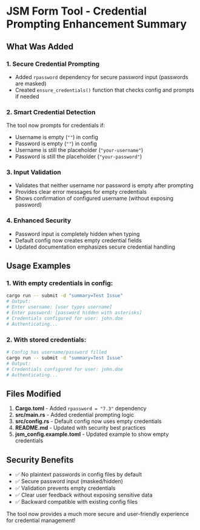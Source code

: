 # JSM Form Tool - Credential Prompting Enhancement Summary

## What Was Added

### 1. Secure Credential Prompting
- Added `rpassword` dependency for secure password input (passwords are masked)
- Created `ensure_credentials()` function that checks config and prompts if needed

### 2. Smart Credential Detection
The tool now prompts for credentials if:
- Username is empty (`""`) in config
- Password is empty (`""`) in config
- Username is still the placeholder (`"your-username"`)
- Password is still the placeholder (`"your-password"`)

### 3. Input Validation
- Validates that neither username nor password is empty after prompting
- Provides clear error messages for empty credentials
- Shows confirmation of configured username (without exposing password)

### 4. Enhanced Security
- Password input is completely hidden when typing
- Default config now creates empty credential fields
- Updated documentation emphasizes secure credential handling

## Usage Examples

### 1. With empty credentials in config:
```bash
cargo run -- submit -d "summary=Test Issue"
# Output:
# Enter username: [user types username]
# Enter password: [password hidden with asterisks]
# Credentials configured for user: john.doe
# Authenticating...
```

### 2. With stored credentials:
```bash
# Config has username/password filled
cargo run -- submit -d "summary=Test Issue"
# Output:
# Credentials configured for user: john.doe
# Authenticating...
```

## Files Modified

1. **Cargo.toml** - Added `rpassword = "7.3"` dependency
2. **src/main.rs** - Added credential prompting logic
3. **src/config.rs** - Default config now uses empty credentials
4. **README.md** - Updated with security best practices
5. **jsm_config.example.toml** - Updated example to show empty credentials

## Security Benefits

- ✅ No plaintext passwords in config files by default
- ✅ Secure password input (masked/hidden)
- ✅ Validation prevents empty credentials
- ✅ Clear user feedback without exposing sensitive data
- ✅ Backward compatible with existing config files

The tool now provides a much more secure and user-friendly experience for credential management!